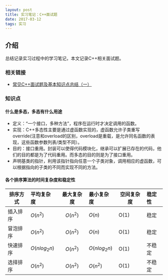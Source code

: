 ```yaml
---
layout: post
title: 实习笔记：C++面试题
date: 2017-03-12
tags: 实习
---
```


## 介绍

总结记录实习过程中的学习笔记，本文记录C++相关面试题。

### 相关链接

* [常见C++面试题及基本知识点总结（一）](http://www.cnblogs.com/LUO77/p/5771237.html)

### 知识点

#### 什么是多态，多态有什么用途

* 定义：“一个接口，多种方法”，程序在运行时才决定调用的函数。
* 实现：C++多态性主要是通过虚函数实现的，虚函数允许子类重写override(注意和overload的区别，overload是重载，是允许同名函数的表现，这些函数参数列表/类型不同）。
* 目的：接口重用。封装可以使得代码模块化，继承可以扩展已存在的代码，他们的目的都是为了代码重用。而多态的目的则是为了接口重用。
* 声明基类的指针，利用该指针指向任意一个子类对象，调用相应的虚函数，可以根据指向的子类的不同而实现不同的方法。

#### 各个排序算法的时间复杂度和稳定性

| 排序方式 | 平均复杂度 | 最大复杂度 | 最小复杂度 | 空间复杂度 | 稳定性 |
|---------|:---------|:--------:|:----------|----------|:------|
| 插入排序 | $O(n^2)$ | $O(n^2)$ |  $O(n)$   |   O(1)   |  稳定  |
| 冒泡排序 | $O(n^2)$ | $O(n^2)$ |  $O(n)$   |   O(1)   |  稳定  |
| 快速排序 | $O(nlog_{2}n)$ | $O(n^2)$ | $O(nlog_{2}n)$ | O(1) | 不稳定 |
| 选择排序 | $O(n^2)$ | $O(n^2)$ | $O(n^2)$ |   O(1)   | 不稳定   |

